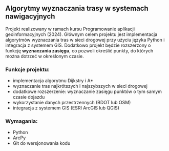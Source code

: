 ## Algorytmy wyznaczania trasy w systemach nawigacyjnych

Projekt realizowany w ramach kursu Programowanie aplikacji geoinformacyjnych (2024). Głównym celem projektu jest implementacja algorytmów wyznaczania tras w sieci drogowej przy użyciu języka Python i integracja z systemem GIS. Dodatkowo projekt będzie rozszerzony o funkcję **wyznaczania zasięgu**, co pozwoli określić punkty, do których można dotrzeć w określonym czasie.

### Funkcje projektu:
- implementacja algorytmu Dijkstry i A*
- wyznaczanie tras najkrótszych i najszybszych w sieci drogowej
- dodatkowe rozszerzenie: wyznaczanie zasięgu punktów o tym samym czasie dojazdu
- wykorzystanie danych przestrzennych (BDOT lub OSM)
- integracja z systemem GIS (ESRI ArcGIS lub QGIS)

### Wymagania:
- Python
- ArcPy
- Git do wersjonowania kodu

